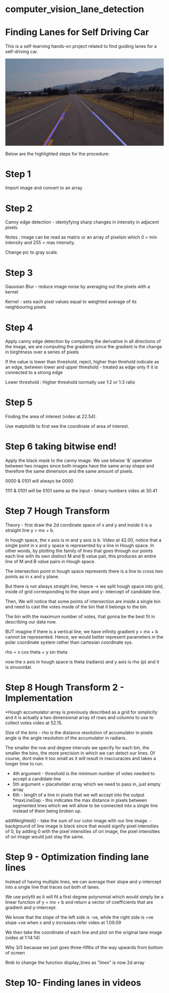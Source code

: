 # computer_vision_lane_detection
# Finding Lanes for Self Driving Car
This is a self-learning hands-on project related to find guiding lanes for a self-driving car.  

<p align="center"> 
<img src="Image.gif">
</p>

Below are the highlighted steps for the procedure:

# Step 1
Import image and convert to an array

# Step 2
Canny edge detection - identyfying sharp changes in intensity in adjacent pixels.

Notes : image can be read as matrix or an array of pixelsin which 0 = min intensity and 255 = max intensity.

Change pic to gray scale.

# Step 3
Gaussian Blur - reduce image noise by averaging out the pixels with a kernel

Kernel - sets each pixel values equal to weighted average of its neighbouring pixels

# Step 4
Apply canny edge detection by computing the derivative in all directions of the image, we are computing the gradients since the gradient is the change in birghtness over a series of pixels

If the value is lower than threshold, reject, higher than threhold indicate as an edge, between lower and upper threshold - treated as edge only if it is connected to a strong edge

Lower threshold : Higher threshold normally use 1:2 or 1:3 ratio

# Step 5
Finding the area of interest (video at 22.54).

Use matplotlib to first see the coordinate of area of interest.


# Step 6 taking bitwise end!
Apply the black mask to the canny image. We use bitwise '&' operation between two images since both images have the same array shape and therefore the same dimension and the same amount of pixels.

0000 & 0101 will always be 0000

1111 & 0101 will be  0101 same as the input - binary numbers video at 30.41

# Step 7 Hough Transform
Theory - first draw the 2d corrdinate space of x and y and inside it is a straight line y = mx + b.

In hough space, the x axis is m and y axis is b. Video at 42.00, notice that a single point in x and y space is represented 
by a line in Hough space. In other words, by plotting the family of lines that goes through our points each line with its own distinct M and B value pair, this produces an entire line of M and B value pairs in Hough space.

The intersection point in hough space represents there is a line to cross two points as in x and y plane. 

But there is not always straight line, hence -> we split hough space into grid, inside of grid corresponding to the slope
and y- intercept of candidate line.

Then, We will notice that some points of intersection are inside a single bin and need to cast the votes inside of the bin that it belongs to the bin.

The bin with the maximum number of votes, that gonna be the best fit in describing our data now. 

BUT imagine if there is a vertical line, we have infinity gradient y = mx + b cannot be represented. Hence, we would better represent parameters in the polar coordinate system rather than cartesian coordinate sys. 

rho = x cos theta + y sin theta

now the x axis in hough space is theta (radians) and y axis is rho (p) and it is sinusoidal. 

# Step 8 Hough Transform 2 - Implementation
*Hough accumulator array is previously described as a grid for simplicity
and it is actually a two dimensional array of rows and columns to use to collect votes
 video at 52.15.

Size of the bins - rho is the distance resolution of accumulator in pixels
angle is the angle resolution of the accumulator in radians. 

The smaller the row and degree intervals we specify for each bin, the smaller the bins, 
the more precision in which we can detect our lines. Of course, dont make it too
small as it will result in inaccuracies and takes a longer time to run.


* 4th argument - threshold is the minimum number of votes needed to accept a candidate line
* 5th argument = placeholder array which we need to pass in, just empty array
* 6th - length of a line in pixels that we will accept into the output
*maxLineGap - this indicates the max distance in pixels between segmented lines
		which we will allow to be connected into a single line instead of them being broken up. 

addWeighted() - take the sum of our color image with our line image.
		- background of line image is black since that would signify pixel intensities
			 	of 0, by adding 0 with the pixel intensities of ori image, the pixel
			 	intensities of ori image would just stay the same.


# Step 9 - Optimization finding lane lines
Instead of having multiple lines, we can average their slope and y-intercept
into a single line that traces out both of lanes.

We use polyfit as it will fit a first degree polynomial which would simply be a
linear function of y = mx + b and return a vector of coefficients that are gradient and y-intercept.

We know that the slope of the left side is -ve, while the right side is +ve
   slope +ve when x and y increases refer video at 1.09.09

We then take the coordinate of each line and plot on the original lane image (video at 1:14:14)

Why 3/5 because we just goes three-fifths of the way upwards from bottom of screen

Rmb to change the function display_lines as "lines" is now 2d array

# Step 10- Finding lanes in videos



